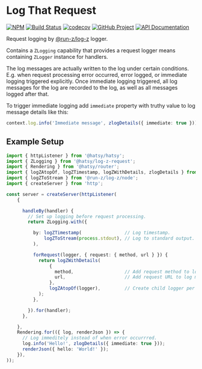 Log That Request
================

[![NPM][npm-image]][npm-url]
[![Build Status][build-status-img]][build-status-link]
[![codecov][codecov-image]][codecov-url]
[![GitHub Project][github-image]][github-url]
[![API Documentation][api-docs-image]][API documentation]

Request logging by [@run-z/log-z] logger.

Contains a `ZLogging` capability that provides a request logger means containing `ZLogger` instance for handlers.

The log messages are actually written to the log under certain conditions. E.g. when request processing error
occurred, error logged, or immediate logging triggered explicitly. Once immediate logging triggered, all log
messages for the log are recorded to the log, as well as all messages logged after that.

To trigger immediate logging add `immediate` property with truthy value to log message details like this:
```typescript
context.log.info('Immediate message', zlogDetails({ immediate: true }));
```

[npm-image]: https://img.shields.io/npm/v/@hatsy/log-z-request.svg?logo=npm
[npm-url]: https://www.npmjs.com/package/@hatsy/log-z-request
[build-status-img]: https://github.com/hatsyjs/log-z-request:Build/badge.svg
[build-status-link]: https://github.com/hatsyjs/log-z-request/actions?query=workflow:Build
[codecov-image]: https://codecov.io/gh/hatsyjs/log-z-request/branch/master/graph/badge.svg
[codecov-url]: https://codecov.io/gh/hatsyjs/log-z-request
[github-image]: https://img.shields.io/static/v1?logo=github&label=GitHub&message=project&color=informational
[github-url]: https://github.com/hatsyjs/log-z-request
[api-docs-image]: https://img.shields.io/static/v1?logo=typescript&label=API&message=docs&color=informational
[API documentation]: https://hatsyjs.github.io/log-z-request

[@run-z/log-z]: https://www.npmjs.com/package/@run-z/log-z


Example Setup
-------------

```typescript
import { httpListener } from '@hatsy/hatsy';
import { ZLogging } from '@hatsy/log-z-request';
import { Rendering } from '@hatsy/router';
import { logZAtopOf, logZTimestamp, logZWithDetails, zlogDetails } from '@run-z/log-z';
import { logZToStream } from '@run-z/log-z/node';
import { createServer } from 'http';

const server = createServer(httpListener(
    {

      handleBy(handler) {
        // Set up logging before request processing.
        return ZLogging.with({

          by: logZTimestamp(                // Log timestamp.
              logZToStream(process.stdout), // Log to standard output.
          ),

          forRequest(logger, { request: { method, url } }) {
            return logZWithDetails(
                {
                  method,                   // Add request method to log message details.
                  url,                      // Add request URL to log message details. 
                },
                logZAtopOf(logger),         // Create child logger per request.
            );
          },

        }).for(handler);
      },

    },
    Rendering.for(({ log, renderJson }) => {
      // Log immeditely instead of when error occurrred.
      log.info('Hello!', zlogDetails({ immediate: true }));
      renderJson({ hello: 'World!' });      
    }),
));
```
